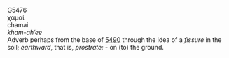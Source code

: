 <body>
  <p>G5476<br>  χαμαί  <br> chamai  <br><i>kham-ah‘ee </i><br>Adverb perhaps from the base of <a href="g5490.htm">5490</a> through the idea of a <i>fissure</i> in the soil; <i>earthward</i>, that is, <i>prostrate:</i> - on (to) the ground.<br></p>
 </body>